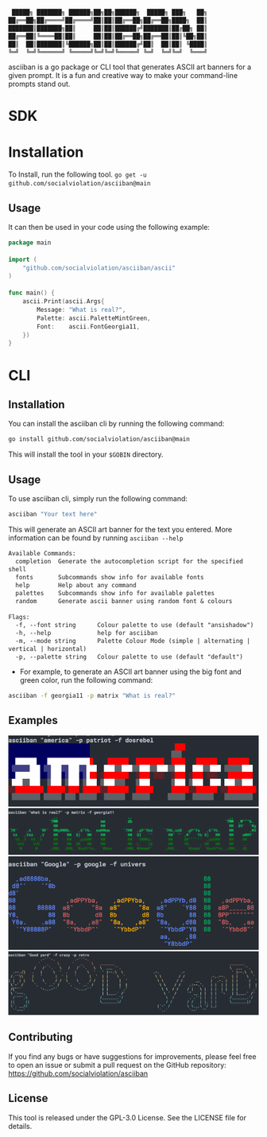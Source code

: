 ```text
 █████╗ ███████╗ ██████╗██╗██╗██████╗  █████╗ ███╗   ██╗
██╔══██╗██╔════╝██╔════╝██║██║██╔══██╗██╔══██╗████╗  ██║
███████║███████╗██║     ██║██║██████╔╝███████║██╔██╗ ██║
██╔══██║╚════██║██║     ██║██║██╔══██╗██╔══██║██║╚██╗██║
██║  ██║███████║╚██████╗██║██║██████╔╝██║  ██║██║ ╚████║
╚═╝  ╚═╝╚══════╝ ╚═════╝╚═╝╚═╝╚═════╝ ╚═╝  ╚═╝╚═╝  ╚═══╝
```

asciiban is a go package or CLI tool that generates ASCII art banners for a given prompt. It is
a fun and creative way to make your command-line prompts stand out.

# SDK

# Installation
To Install, run the following tool.
`go get -u github.com/socialviolation/asciiban@main`

## Usage

It can then be used in your code using the following example:
```go
package main

import (
	"github.com/socialviolation/asciiban/ascii"
)

func main() {
    ascii.Print(ascii.Args{
        Message: "What is real?",
        Palette: ascii.PaletteMintGreen,
        Font:    ascii.FontGeorgia11,
    })
}
```

# CLI
## Installation

You can install the asciiban cli by running the following command:

```bash
go install github.com/socialviolation/asciiban@main
```

This will install the tool in your `$GOBIN` directory.

## Usage

To use asciiban cli, simply run the following command:

```bash
asciiban "Your text here"
```

This will generate an ASCII art banner for the text you entered. More information can be found by running `asciiban --help`

```text
Available Commands:
  completion  Generate the autocompletion script for the specified shell
  fonts       Subcommands show info for available fonts
  help        Help about any command
  palettes    Subcommands show info for available palettes
  random      Generate ascii banner using random font & colours

Flags:
  -f, --font string      Colour palette to use (default "ansishadow")
  -h, --help             help for asciiban
  -m, --mode string      Palette Colour Mode (simple | alternating | vertical | horizontal)
  -p, --palette string   Colour palette to use (default "default")

```

* For example, to generate an ASCII art banner using the big font and green color, run the following command:

```bash
asciiban -f georgia11 -p matrix "What is real?"
```

## Examples
![dosrebel-patriot.png](examples%2Fdosrebel-patriot.png)
![georgia11-matrix.png](examples%2Fgeorgia11-matrix.png)
![univers-google.png](examples%2Funivers-google.png)
![crazy-retro.png](examples%2Fcrazy-retro.png)

## Contributing

If you find any bugs or have suggestions for improvements, please feel free to open an issue or submit a pull request on
the GitHub repository: https://github.com/socialviolation/asciiban

## License
This tool is released under the GPL-3.0 License. See the LICENSE file for details.
